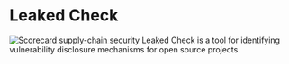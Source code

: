 # Leaked Check
[![Scorecard supply-chain security](https://github.com/khulnasoft-labs/leaked-check/actions/workflows/supply-chain.yml/badge.svg)](https://github.com/khulnasoft-labs/leaked-check/actions/workflows/supply-chain.yml)
Leaked Check is a tool for identifying vulnerability disclosure mechanisms for open source projects.
